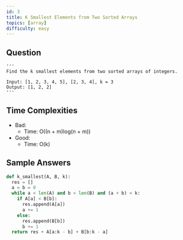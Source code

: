 ```yaml
---
id: 3
title: K Smallest Elements from Two Sorted Arrays
topics: [array]
difficulty: easy
---
```


## Question

```
'''
Find the k smallest elements from two sorted arrays of integers.

Input: [1, 2, 3, 4, 5], [2, 3, 4], k = 3
Output: [1, 2, 2]
'''
```

## Time Complexities

- Bad:
  - Time: O((n + m)log(n + m))
- Good:
  - Time: O(k)

## Sample Answers

```py
def k_smallest(A, B, k):
  res = []
  a = b = 0
  while a < len(A) and b < len(B) and (a + b) < k:
    if A[a] < B[b]:
      res.append(A[a])
      a += 1
    else:
      res.append(B[b])
      b += 1
  return res + A[a:k - b] + B[b:k - a]
```
